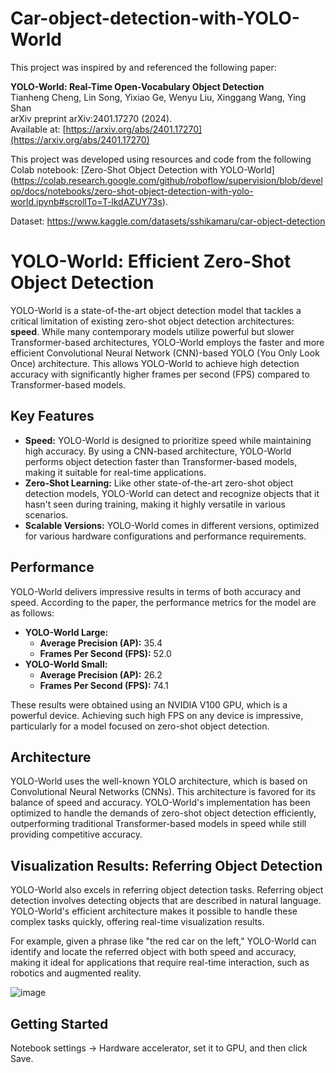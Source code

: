 # Car-object-detection-with-YOLO-World

This project was inspired by and referenced the following paper:

**YOLO-World: Real-Time Open-Vocabulary Object Detection**  
Tianheng Cheng, Lin Song, Yixiao Ge, Wenyu Liu, Xinggang Wang, Ying Shan  
arXiv preprint arXiv:2401.17270 (2024).  
Available at: [https://arxiv.org/abs/2401.17270](https://arxiv.org/abs/2401.17270)

This project was developed using resources and code from the following Colab notebook: [Zero-Shot Object Detection with YOLO-World]
(https://colab.research.google.com/github/roboflow/supervision/blob/develop/docs/notebooks/zero-shot-object-detection-with-yolo-world.ipynb#scrollTo=T-lkdAZUY73s).

Dataset: https://www.kaggle.com/datasets/sshikamaru/car-object-detection


# YOLO-World: Efficient Zero-Shot Object Detection

YOLO-World is a state-of-the-art object detection model that tackles a critical limitation of existing zero-shot object detection architectures: **speed**. While many contemporary models utilize powerful but slower Transformer-based architectures, YOLO-World employs the faster and more efficient Convolutional Neural Network (CNN)-based YOLO (You Only Look Once) architecture. This allows YOLO-World to achieve high detection accuracy with significantly higher frames per second (FPS) compared to Transformer-based models.

## Key Features

- **Speed:** YOLO-World is designed to prioritize speed while maintaining high accuracy. By using a CNN-based architecture, YOLO-World performs object detection faster than Transformer-based models, making it suitable for real-time applications.
- **Zero-Shot Learning:** Like other state-of-the-art zero-shot object detection models, YOLO-World can detect and recognize objects that it hasn't seen during training, making it highly versatile in various scenarios.
- **Scalable Versions:** YOLO-World comes in different versions, optimized for various hardware configurations and performance requirements.

## Performance

YOLO-World delivers impressive results in terms of both accuracy and speed. According to the paper, the performance metrics for the model are as follows:

- **YOLO-World Large:**
  - **Average Precision (AP):** 35.4
  - **Frames Per Second (FPS):** 52.0
- **YOLO-World Small:**
  - **Average Precision (AP):** 26.2
  - **Frames Per Second (FPS):** 74.1

These results were obtained using an NVIDIA V100 GPU, which is a powerful device. Achieving such high FPS on any device is impressive, particularly for a model focused on zero-shot object detection.

## Architecture

YOLO-World uses the well-known YOLO architecture, which is based on Convolutional Neural Networks (CNNs). This architecture is favored for its balance of speed and accuracy. YOLO-World's implementation has been optimized to handle the demands of zero-shot object detection efficiently, outperforming traditional Transformer-based models in speed while still providing competitive accuracy.

## Visualization Results: Referring Object Detection

YOLO-World also excels in referring object detection tasks. Referring object detection involves detecting objects that are described in natural language. YOLO-World's efficient architecture makes it possible to handle these complex tasks quickly, offering real-time visualization results.

For example, given a phrase like "the red car on the left," YOLO-World can identify and locate the referred object with both speed and accuracy, making it ideal for applications that require real-time interaction, such as robotics and augmented reality.

![image](https://github.com/user-attachments/assets/7b2a1dce-bfee-48a0-8ca2-eb953b6375a4)


## Getting Started
Notebook settings -> Hardware accelerator, set it to GPU, and then click Save.
